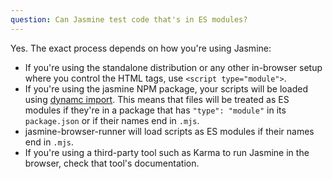```yaml
---
question: Can Jasmine test code that's in ES modules?
---
```


Yes. The exact process depends on how you're using Jasmine:

* If you're using the standalone distribution or any other in-browser setup
  where you control the HTML tags, use `<script type="module">`.
* If you're using the jasmine NPM package, your scripts will be loaded using
  [dynamc import](https://developer.mozilla.org/en-US/docs/Web/JavaScript/Reference/Statements/import#dynamic_imports).
  This means that files will be treated as ES modules if they're in a package
  that has `"type": "module"` in its `package.json` or if their names end in
  `.mjs`.
* jasmine-browser-runner will load scripts as ES modules 
  if their names end in `.mjs`.
* If you're using a third-party tool such as Karma to run Jasmine in the
  browser, check that tool's documentation.
